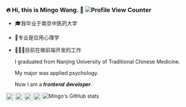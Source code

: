 
### :fire: Hi, this is Mingo Wang. :wave: ![Profile View Counter](https://komarev.com/ghpvc/?username=EtherealMingo)

- 🎓我毕业于南京中医药大学

- 🧠专业是应用心理学

- 🧑🏻‍💻目前在做前端开发的工作

  

  I graduated from Nanjing University of Traditional Chinese Medicine.
  
  My major was applied psychology.
  
  Now I am a 𝒇𝒓𝒐𝒏𝒕𝒆𝒏𝒅 𝒅𝒆𝒗𝒆𝒍𝒐𝒑𝒆𝒓.

<a target="_blank" href="./Ethereal_Mingo.jpg">
  <img align="left" title="微信" alt="EtherealMingo" width="22px" src="https://cdn.jsdelivr.net/npm/simple-icons@3.1.0/icons/wechat.svg" />
</a>
<a href="#1571383357">
  <img align="left" title="QQ" alt="1571383357" width="22px" src="https://cdn.jsdelivr.net/npm/simple-icons@3.1.0/icons/tencentqq.svg" />
</a>
<a target="_blank" href="https://github.com/EtherealMingo">
  <img align="left" title="Github" alt="EtherealMingo" width="22px" src="https://cdn.jsdelivr.net/npm/simple-icons@3.1.0/icons/github.svg" />
</a>
<a target="_blank" href="https://juejin.cn/user/4081023833879527">
  <img align="left" title="掘金" alt="EtherealMingo" width="22px" src="https://github.com/chokcoco/chokcoco/blob/main/juejin.svg" />
</a>


![Mingo's GitHub stats](https://github-readme-stats.vercel.app/api?username=EtherealMingo&show_icons=true)
<!--
**EtherealMingo/EtherealMingo** is a ✨ _special_ ✨ repository because its `README.md` (this file) appears on your GitHub profile.

Here are some ideas to get you started:

- 🔭 I’m currently working on ...
- 🌱 I’m currently learning ...
- 👯 I’m looking to collaborate on ...
- 🤔 I’m looking for help with ...
- 💬 Ask me about ...
- 📫 How to reach me: ...
- 😄 Pronouns: ...
- ⚡ Fun fact: ...
-->
